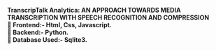  <b>TranscripTalk Analytica: AN APPROACH TOWARDS MEDIA TRANSCRIPTION WITH SPEECH RECOGNITION AND COMPRESSION <br>
 	Frontend:- Html, Css, Javascript. <br>
 	Backend:- Python. <br>
 	Database Used:- Sqlite3.</b> 
